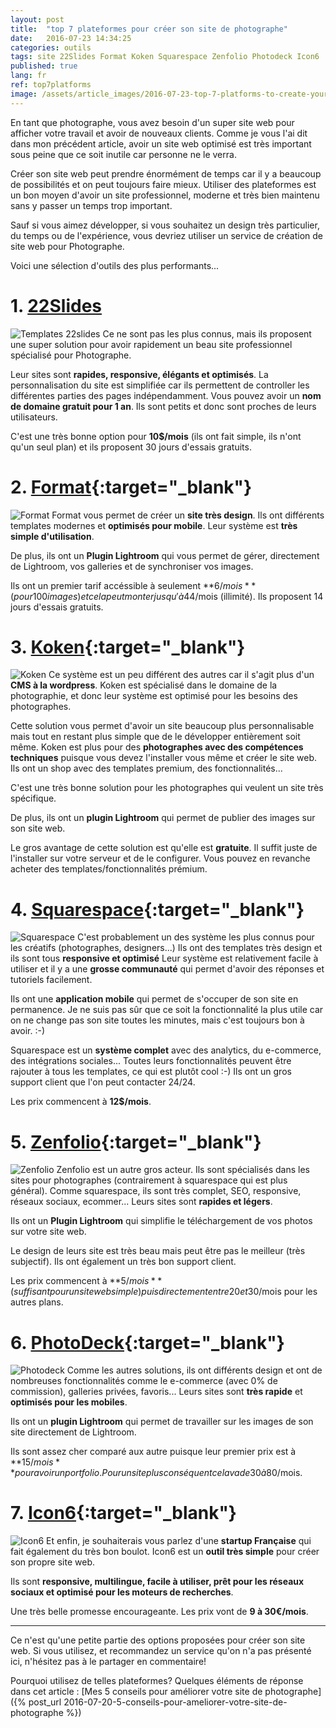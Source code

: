 ```yaml
---
layout: post
title:  "top 7 plateformes pour créer son site de photographe"
date:   2016-07-23 14:34:25
categories: outils
tags: site 22Slides Format Koken Squarespace Zenfolio Photodeck Icon6
published: true
lang: fr
ref: top7platforms
image: /assets/article_images/2016-07-23-top-7-platforms-to-create-your-optimized-photography-website/cover.jpg
---
```


En tant que photographe, vous avez besoin d'un super site web pour afficher votre travail et avoir de nouveaux clients. Comme je vous l'ai dit dans mon précédent article, avoir un site web optimisé est très important sous peine que ce soit inutile car personne ne le verra. 

Créer son site web peut prendre énormément de temps car il y a beaucoup de possibilités et on peut toujours faire mieux. Utiliser des plateformes est un bon moyen d'avoir un site professionnel, moderne et très bien maintenu sans y passer un temps trop important. 

Sauf si vous aimez développer, si vous souhaitez un design très particulier, du temps ou de l'expérience, vous devriez utiliser un service de création de site web pour Photographe. 

Voici une sélection d'outils des plus performants...

# 1. [22Slides][22slides]

![Templates 22slides](/assets/article_images/2016-07-23-top-7-platforms-to-create-your-optimized-photography-website/22slides.png)
Ce ne sont pas les plus connus, mais ils proposent une super solution pour avoir rapidement un beau site professionnel spécialisé pour Photographe. 

Leur sites sont **rapides, responsive, élégants et optimisés**. La personnalisation du site est simplifiée car ils permettent de controller les différentes parties des pages indépendamment. 
Vous pouvez avoir un **nom de domaine gratuit pour 1 an**. Ils sont petits et donc sont proches de leurs utilisateurs.

C'est une très bonne option pour **10$/mois** (ils ont fait simple, ils n'ont qu'un seul plan) et ils proposent 30 jours d'essais gratuits.


# 2. [Format][format]{:target="_blank"}

![Format](/assets/article_images/2016-07-23-top-7-platforms-to-create-your-optimized-photography-website/format.png)
Format vous permet de créer un **site très design**. Ils ont différents templates modernes et **optimisés pour mobile**.
Leur système est **très simple d'utilisation**.

De plus, ils ont un **Plugin Lightroom** qui vous permet de gérer, directement de Lightroom, vos galleries et de synchroniser vos images. 

Ils ont un premier tarif accéssible à seulement **6$/mois** (pour 100 images) et cela peut monter jusqu'à 44$/mois (illimité). 
Ils proposent 14 jours d'essais gratuits.

# 3. [Koken][koken]{:target="_blank"}

![Koken](/assets/article_images/2016-07-23-top-7-platforms-to-create-your-optimized-photography-website/koken.png)
Ce système est un peu différent des autres car il s'agit plus d'un **CMS à la wordpress**. Koken est spécialisé dans le domaine de la photographie, et donc leur système est optimisé pour les besoins des photographes.

Cette solution vous permet d'avoir un site beaucoup plus personnalisable mais tout en restant plus simple que de le développer entièrement soit même.
Koken est plus pour des **photographes avec des compétences techniques** puisque vous devez l'installer vous même et créer le site web. 
Ils ont un shop avec des templates premium, des fonctionnalités... 

C'est une très bonne solution pour les photographes qui veulent un site très spécifique. 

De plus, ils ont un **plugin Lightroom** qui permet de publier des images sur son site web.

Le gros avantage de cette solution est qu'elle est **gratuite**. Il suffit juste de l'installer sur votre serveur et de le configurer. Vous pouvez en revanche acheter des templates/fonctionnalités prémium.

# 4. [Squarespace][squarespace]{:target="_blank"}

![Squarespace](/assets/article_images/2016-07-23-top-7-platforms-to-create-your-optimized-photography-website/squarespace.png)
C'est probablement un des système les plus connus pour les créatifs (photographes, designers...) Ils ont des templates très design et ils sont tous **responsive et optimisé**
Leur système est relativement facile à utiliser et il y a une **grosse communauté** qui permet d'avoir des réponses et tutoriels facilement.

Ils ont une **application mobile** qui permet de s'occuper de son site en permanence. Je ne suis pas sûr que ce soit la fonctionnalité la plus utile car on ne change pas son site toutes les minutes, mais c'est toujours bon à avoir. :-) 

Squarespace est un **système complet** avec des analytics, du e-commerce, des intégrations sociales...
Toutes leurs fonctionnalités peuvent être rajouter à tous les templates, ce qui est plutôt cool :-)
Ils ont un gros support client que l'on peut contacter 24/24. 

Les prix commencent à **12$/mois**.

# 5. [Zenfolio][zenfolio]{:target="_blank"}

![Zenfolio](/assets/article_images/2016-07-23-top-7-platforms-to-create-your-optimized-photography-website/zenfolio.png)
Zenfolio est un autre gros acteur. Ils sont spécialisés dans les sites pour photographes (contrairement à squarespace qui est plus général).
Comme squarespace, ils sont très complet, SEO, responsive, réseaux sociaux, ecommer... 
Leurs sites sont **rapides et légers**.

Ils ont un **Plugin Lightroom** qui simplifie le téléchargement de vos photos sur votre site web.

Le design de leurs site est très beau mais peut être pas le meilleur (très subjectif). 
Ils ont également un très bon support client. 

Les prix commencent à **5$/mois** (suffisant pour un site web simple) puis directement entre 20 et 30$/mois pour les autres plans.


# 6. [PhotoDeck][photodeck]{:target="_blank"}

![Photodeck](/assets/article_images/2016-07-23-top-7-platforms-to-create-your-optimized-photography-website/photodeck.png)
Comme les autres solutions, ils ont différents design et ont de nombreuses fonctionnalités comme le e-commerce (avec 0% de commission), galleries privées, favoris...
Leurs sites sont **très rapide** et **optimisés pour les mobiles**.

Ils ont un **plugin Lightroom** qui permet de travailler sur les images de son site directement de Lightroom. 

Ils sont assez cher comparé aux autre puisque leur premier prix est à **15$/mois** pour avoir un portfolio. Pour un site plus conséquent cela va de 30 à 80$/mois.

# 7. [Icon6][icon6]{:target="_blank"}

![Icon6](/assets/article_images/2016-07-23-top-7-platforms-to-create-your-optimized-photography-website/icon6.png)
Et enfin, je souhaiterais vous parlez d'une **startup Française** qui fait également du très bon boulot. 
Icon6 est un **outil très simple** pour créer son propre site web. 

Ils sont **responsive, multilingue, facile à utiliser, prêt pour les réseaux sociaux et optimisé pour les moteurs de recherches**.

Une très belle promesse encourageante.
Les prix vont de **9 à 30€/mois**.

---
Ce n'est qu'une petite partie des options proposées pour créer son site web. Si vous utilisez, et recommandez un service qu'on n'a pas présenté ici, n'hésitez pas à le partager en commentaire! 

Pourquoi utilisez de telles plateformes? Quelques éléments de réponse dans cet article : [Mes 5 conseils pour améliorer votre site de photographe]({% post_url 2016-07-20-5-conseils-pour-ameliorer-votre-site-de-photographe %})

[22slides]:	http://www.22slides.com
[format]:	https://format.com/
[koken]:	http://koken.me/
[squarespace]:	http://www.squarespace.com/
[zenfolio]:	http://www.zenfolio.com/
[photodeck]:	http://www.photodeck.com/
[icon6]:	https://icon6.com/ 
